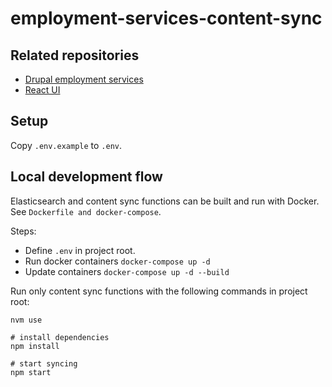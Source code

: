 # employment-services-content-sync

## Related repositories
- [Drupal employment services](https://github.com/City-of-Helsinki/drupal-employment-services)
- [React UI](https://github.com/City-of-Helsinki/employment-services-ui)
## Setup

Copy `.env.example` to `.env`.

## Local development flow

Elasticsearch and content sync functions can be built and run with Docker. See `Dockerfile and docker-compose`.

Steps:
- Define `.env` in project root.
- Run docker containers `docker-compose up -d`
- Update containers `docker-compose up -d --build`

Run only content sync functions with the following commands in project root:

```
nvm use

# install dependencies
npm install

# start syncing
npm start
```

